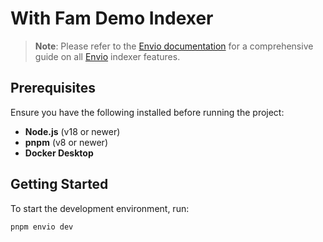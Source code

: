# With Fam Demo Indexer  

> **Note**: Please refer to the [Envio documentation](https://docs.envio.dev) for a comprehensive guide on all [Envio](https://envio.dev) indexer features.  

## Prerequisites  

Ensure you have the following installed before running the project:  

- **Node.js** (v18 or newer)  
- **pnpm** (v8 or newer)  
- **Docker Desktop**  

## Getting Started  

To start the development environment, run:  

```sh
pnpm envio dev
```
